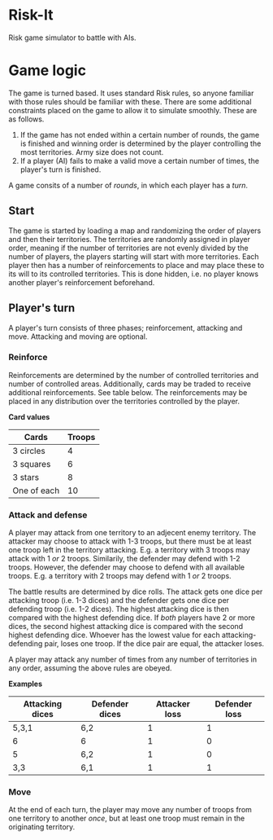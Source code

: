 # Risk-It
Risk game simulator to battle with AIs.

# Game logic

The game is turned based. It uses standard Risk rules, so anyone familiar with those rules should be familiar with these.
There are some additional constraints placed on the game to allow it to simulate smoothly. These are as follows.

1. If the game has not ended within a certain number of rounds, the game is finished and winning order is determined by the player controlling the most territories. Army size does not count.
2. If a player (AI) fails to make a valid move a certain number of times, the player's turn is finished.

A game consits of a number of *rounds*, in which each player has a *turn*.

## Start

The game is started by loading a map and randomizing the order of players and then their territories.
The territories are randomly assigned in player order, meaning if the number of territories are not evenly divided by the number of players, the players starting will start with more territories.
Each player then has a number of reinforcements to place and may place these to its will to its controlled territories. This is done hidden, i.e. no player knows another player's reinforcement beforehand.

## Player's turn

A player's turn consists of three phases; reinforcement, attacking and move. Attacking and moving are optional.

### Reinforce

Reinforcements are determined by the number of controlled territories and number of controlled areas. Additionally, cards may be traded to receive additional reinforcements. See table below.
The reinforcements may be placed in any distribution over the territories controlled by the player.

**Card values**

| Cards       | Troops |
| ----------- | ------ |
| 3 circles   | 4      |
| 3 squares   | 6      |
| 3 stars     | 8      |
| One of each | 10     |

### Attack and defense

A player may attack from one territory to an adjecent enemy territory. The attacker may choose to attack with 1-3 troops, but there must be at least one troop left in the territory attacking.
E.g. a territory with 3 troops may attack with 1 *or* 2 troops.
Similarily, the defender may defend with 1-2 troops. However, the defender may choose to defend with all available troops. E.g. a territory with 2 troops may defend with 1 *or* 2 troops.

The battle results are determined by dice rolls. The attack gets one dice per attacking troop (i.e. 1-3 dices) and the defender gets one dice per defending troop (i.e. 1-2 dices).
The highest attacking dice is then compared with the highest defending dice. If *both* players have 2 or more dices, the second highest attacking dice is compared with the second highest defending dice.
Whoever has the lowest value for each attacking-defending pair, loses one troop. If the dice pair are equal, the attacker loses.

A player may attack any number of times from any number of territories in any order, assuming the above rules are obeyed.

**Examples**

| Attacking dices | Defender dices | Attacker loss | Defender loss |
| --------------- | -------------- | ------------- | ------------- |
| 5,3,1           | 6,2            | 1             | 1             |
| 6               | 6              | 1             | 0             |
| 5               | 6,2            | 1             | 0             |
| 3,3             | 6,1            | 1             | 1             |

### Move

At the end of each turn, the player may move any number of troops from one territory to another *once*, but at least one troop must remain in the originating territory.
